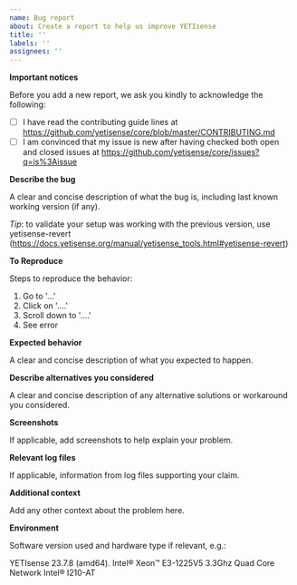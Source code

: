 ```yaml
---
name: Bug report
about: Create a report to help us improve YETIsense
title: ''
labels: ''
assignees: ''
---
```

**Important notices**

Before you add a new report, we ask you kindly to acknowledge the following:

- [ ] I have read the contributing guide lines at https://github.com/yetisense/core/blob/master/CONTRIBUTING.md
- [ ] I am convinced that my issue is new after having checked both open and closed issues at https://github.com/yetisense/core/issues?q=is%3Aissue

**Describe the bug**

A clear and concise description of what the bug is, including last known working version (if any).

*Tip*: to validate your setup was working with the previous version, use yetisense-revert (https://docs.yetisense.org/manual/yetisense_tools.html#yetisense-revert)

**To Reproduce**

Steps to reproduce the behavior:
1. Go to '...'
2. Click on '....'
3. Scroll down to '....'
4. See error

**Expected behavior**

A clear and concise description of what you expected to happen.

**Describe alternatives you considered**

A clear and concise description of any alternative solutions or workaround you considered.

**Screenshots**

If applicable, add screenshots to help explain your problem.

**Relevant log files**

If applicable, information from log files supporting your claim.

**Additional context**

Add any other context about the problem here.

**Environment**

Software version used and hardware type if relevant, e.g.:

YETIsense 23.7.8 (amd64).
Intel® Xeon™ E3-1225V5 3.3Ghz Quad Core
Network Intel® I210-AT
